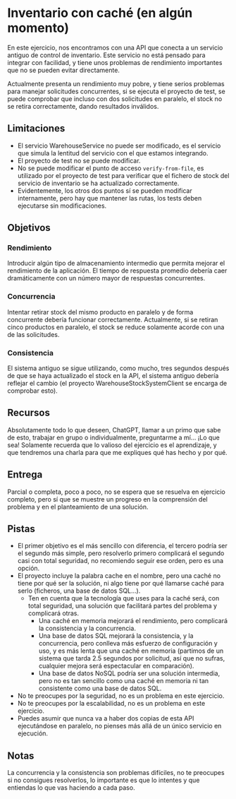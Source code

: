 # Inventario con caché (en algún momento)
En este ejercicio, nos encontramos con una API que conecta a un servicio antiguo de control de inventario.
Este servicio no está pensado para integrar con facilidad, y tiene unos problemas de rendimiento importantes que no se pueden evitar directamente.

Actualmente presenta un rendimiento muy pobre, y tiene serios problemas para manejar solicitudes concurrentes, si se ejecuta el proyecto de test, se puede comprobar que incluso con dos solicitudes en paralelo, el stock no se retira correctamente, dando resultados inválidos.

## Limitaciones
- El servicio WarehouseService no puede ser modificado, es el servicio que simula la lentitud del servicio con el que estamos integrando.
- El proyecto de test no se puede modificar.
- No se puede modificar el punto de acceso `verify-from-file`, es utilizado por el proyecto de test para verificar que el fichero de stock del servicio de inventario se ha actualizado correctamente.
- Evidentemente, los otros dos puntos sí se pueden modificar internamente, pero hay que mantener las rutas, los tests deben ejecutarse sin modificaciones.

## Objetivos
### Rendimiento
Introducir algún tipo de almacenamiento intermedio que permita mejorar el rendimiento de la aplicación. El tiempo de respuesta promedio debería caer dramáticamente con un número mayor de respuestas concurrentes.
### Concurrencia
Intentar retirar stock del mismo producto en paralelo y de forma concurrente debería funcionar correctamente. Actualmente, si se retiran cinco productos en paralelo, el stock se reduce solamente acorde con una de las solicitudes.
### Consistencia
El sistema antiguo se sigue utilizando, como mucho, tres segundos después de que se haya actualizado el stock en la API, el sistema antiguo debería reflejar el cambio (el proyecto WarehouseStockSystemClient se encarga de comprobar esto).

## Recursos
Absolutamente todo lo que deseen, ChatGPT, llamar a un primo que sabe de esto, trabajar en grupo o individualmente, preguntarme a mí... ¡Lo que sea! Solamente recuerda que lo valioso del ejercicio es el aprendizaje, y que tendremos una charla para que me expliques qué has hecho y por qué.

## Entrega
Parcial o completa, poco a poco, no se espera que se resuelva en ejercicio completo, pero sí que se muestre un progreso en la comprensión del problema y en el planteamiento de una solución.

## Pistas
- El primer objetivo es el más sencillo con diferencia, el tercero podría ser el segundo más simple, pero resolverlo primero complicará el segundo casi con total seguridad, no recomiendo seguir ese orden, pero es una opción.
- El proyecto incluye la palabra cache en el nombre, pero una caché no tiene por qué ser la solución, ni algo tiene por qué llamarse caché para serlo (ficheros, una base de datos SQL...).
  - Ten en cuenta que la tecnología que uses para la caché será, con total seguridad, una solución que facilitará partes del problema y complicará otras.
    - Una caché en memoria mejorará el rendimiento, pero complicará la consistencia y la concurrencia.
    - Una base de datos SQL mejorará la consistencia, y la concurrencia, pero conlleva más esfuerzo de configuración y uso, y es más lenta que una caché en memoria (partimos de un sistema que tarda 2.5 segundos por solicitud, así que no sufras, cualquier mejora será espectacular en comparación).
    - Una base de datos NoSQL podría ser una solución intermedia, pero no es tan sencillo como una caché en memoria ni tan consistente como una base de datos SQL.
- No te preocupes por la seguridad, no es un problema en este ejercicio.
- No te preocupes por la escalabilidad, no es un problema en este ejercicio.
- Puedes asumir que nunca va a haber dos copias de esta API ejecutándose en paralelo, no pienses más allá de un único servicio en ejecución.

## Notas
La concurrencia y la consistencia son problemas difíciles, no te preocupes si no consigues resolverlos, lo importante es que lo intentes y que entiendas lo que vas haciendo a cada paso.
